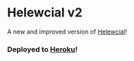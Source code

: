 # Helewcial v2
A new and improved version of [Helewcial](https://github.com/helewrer3/Social-Media-App)!
### Deployed to [Heroku](https://helewcialv2.herokuapp.com/)!